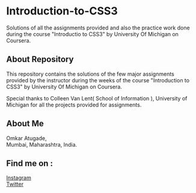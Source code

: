 # Introduction-to-CSS3

Solutions of all the assignments provided and also the practice work done during the course "Introductio to CSS3" by University Of Michigan on Coursera.

## About Repository

This repository contains the solutions of the few major assignments provided by the instructor during the weeks of the course "Introduction to CSS3" by University Of Michigan on Coursera.

Special thanks to Colleen Van Lent( School of Information ), University of Michigan for all the projects provided for assignments.

## About Me
Omkar Atugade, <br>
Mumbai, Maharashtra, India.

## Find me on :
[Instagram](https://www.instagram.com/omi_atugade)<br>
[Twitter](https://www.twitter.com/Atugade-Omkar)
